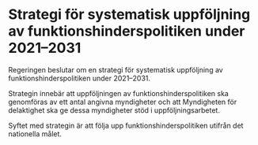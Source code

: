 # Strategi för systematisk uppföljning av funktionshinderspolitiken under 2021–2031

Regeringen beslutar om en strategi för systematisk uppföljning av funktionshinderspolitiken under 2021–2031\.


Strategin innebär att uppföljningen av funktionshinderspolitiken ska genomföras av ett antal angivna myndigheter och att Myndigheten för delaktighet ska ge dessa myndigheter stöd i uppföljningsarbetet.

Syftet med strategin är att följa upp funktionshinderspolitiken utifrån det nationella målet.
